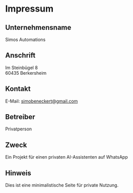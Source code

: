 # Impressum

## Unternehmensname
Simos Automations

## Anschrift
Im Steinbügel 8  
60435 Berkersheim

## Kontakt
E-Mail: [simobeneckert@gmail.com](mailto:simobeneckert@gmail.com)

## Betreiber
Privatperson

## Zweck
Ein Projekt für einen privaten AI-Assistenten auf WhatsApp

## Hinweis
Dies ist eine minimalistische Seite für private Nutzung. 
